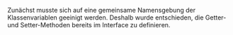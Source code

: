 Zunächst musste sich auf eine gemeinsame Namensgebung der Klassenvariablen geeinigt werden.
Deshalb wurde entschieden, die Getter- und Setter-Methoden bereits im Interface zu definieren.
